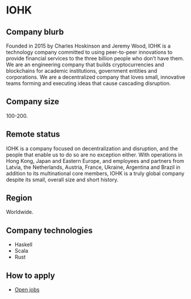 # IOHK

## Company blurb

Founded in 2015 by Charles Hoskinson and Jeremy Wood, IOHK is a technology company committed to using peer-to-peer innovations to provide financial services to the three billion people who don’t have them. We are an engineering company that builds cryptocurrencies and blockchains for academic institutions, government entities and corporations. We are a decentralized company that loves small, innovative teams forming and executing ideas that cause cascading disruption.

## Company size

100-200.

## Remote status

IOHK is a company focused on decentralization and disruption, and the people that enable us to do so are no exception either. With operations in Hong Kong, Japan and Eastern Europe, and employees and partners from Latvia, the Netherlands, Austria, France, Ukraine, Argentina and Brazil in addition to its multinational core members, IOHK is a truly global company despite its small, overall size and short history.

## Region

Worldwide.

## Company technologies

- Haskell
- Scala
- Rust

## How to apply

- [Open jobs](https://iohk.io/careers/)
